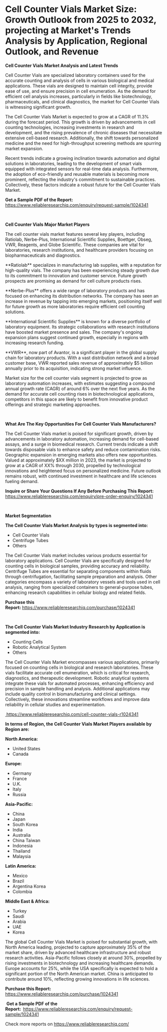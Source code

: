 <p><h1>Cell Counter Vials Market Size: Growth Outlook from 2025 to 2032, projecting at Market's Trends Analysis by Application, Regional Outlook, and Revenue</h1></p><p><strong>Cell Counter Vials Market Analysis and Latest Trends</strong></p>
<p><p>Cell Counter Vials are specialized laboratory containers used for the accurate counting and analysis of cells in various biological and medical applications. These vials are designed to maintain cell integrity, provide ease of use, and ensure precision in cell enumeration. As the demand for efficient cell analysis increases, particularly in fields like biotechnology, pharmaceuticals, and clinical diagnostics, the market for Cell Counter Vials is witnessing significant growth.</p><p>The Cell Counter Vials Market is expected to grow at a CAGR of 11.3% during the forecast period. This growth is driven by advancements in cell counting technologies, increasing investments in research and development, and the rising prevalence of chronic diseases that necessitate extensive cell-based research. Additionally, the shift towards personalized medicine and the need for high-throughput screening methods are spurring market expansion.</p><p>Recent trends indicate a growing inclination towards automation and digital solutions in laboratories, leading to the development of smart vials equipped with integrated sensors for real-time data analysis. Furthermore, the adoption of eco-friendly and reusable materials is becoming more prominent, reflecting the industry's commitment to sustainable practices. Collectively, these factors indicate a robust future for the Cell Counter Vials Market.</p></p>
<p><strong>Get a Sample PDF of the Report:&nbsp;</strong> <a href="https://www.reliableresearchiq.com/enquiry/request-sample/1024341?utm_campaign=3174&utm_medium=2&utm_source=Github&utm_content=ia&utm_term=07032025&utm_id=cell-counter-vials">https://www.reliableresearchiq.com/enquiry/request-sample/1024341</a></p>
<p>&nbsp;</p>
<p><strong>Cell Counter Vials Major Market Players</strong></p>
<p><p>The cell counter vials market features several key players, including Ratiolab, Nerbe-Plus, International Scientific Supplies, Boettger, Obseg, VWR, Reagents, and Globe Scientific. These companies are vital for laboratories, research institutions, and healthcare providers focusing on biopharmaceuticals and diagnostics.</p><p>**Ratiolab** specializes in manufacturing lab supplies, with a reputation for high-quality vials. The company has been experiencing steady growth due to its commitment to innovation and customer service. Future growth prospects are promising as demand for cell culture products rises.</p><p>**Nerbe-Plus** offers a wide range of laboratory products and has focused on enhancing its distribution networks. The company has seen an increase in revenue by tapping into emerging markets, positioning itself well for future growth as more laboratories require efficient cell counting solutions.</p><p>**International Scientific Supplies** is known for a diverse portfolio of laboratory equipment. Its strategic collaborations with research institutions have boosted market presence and sales. The company's ongoing expansion plans suggest continued growth, especially in regions with increasing research funding.</p><p>**VWR**, now part of Avantor, is a significant player in the global supply chain for laboratory products. With a vast distribution network and a broad customer base, VWR reported sales revenue of approximately $5 billion annually prior to its acquisition, indicating strong market influence.</p><p>Market size for the cell counter vials segment is projected to grow as laboratory automation increases, with estimates suggesting a compound annual growth rate (CAGR) of around 6% over the next five years. As the demand for accurate cell counting rises in biotechnological applications, competitors in this space are likely to benefit from innovative product offerings and strategic marketing approaches.</p></p>
<p>&nbsp;</p>
<p><strong>What Are The Key Opportunities For Cell Counter Vials Manufacturers?</strong></p>
<p><p>The Cell Counter Vials market is poised for significant growth, driven by advancements in laboratory automation, increasing demand for cell-based assays, and a surge in biomedical research. Current trends indicate a shift towards disposable vials to enhance safety and reduce contamination risks. Geographic expansion in emerging markets also offers new opportunities. Valued at approximately $XX million in 2023, the market is projected to grow at a CAGR of XX% through 2030, propelled by technological innovations and heightened focus on personalized medicine. Future outlook remains robust, with continued investment in healthcare and life sciences fueling demand.</p></p>
<p><strong>Inquire or Share Your Questions If Any Before Purchasing This Report:</strong> <a href="https://www.reliableresearchiq.com/enquiry/pre-order-enquiry/1024341?utm_campaign=3174&utm_medium=2&utm_source=Github&utm_content=ia&utm_term=07032025&utm_id=cell-counter-vials">https://www.reliableresearchiq.com/enquiry/pre-order-enquiry/1024341</a></p>
<p>&nbsp;</p>
<p><strong>Market Segmentation</strong></p>
<p><strong>The Cell Counter Vials Market Analysis by types is segmented into:</strong></p>
<p><ul><li>Cell Counter Vials</li><li>Centrifuge Tubes</li><li>Others</li></ul></p>
<p><p>The Cell Counter Vials market includes various products essential for laboratory applications. Cell Counter Vials are specifically designed for counting cells in biological samples, providing accuracy and reliability. Centrifuge Tubes are essential for separating components within fluids through centrifugation, facilitating sample preparation and analysis. Other categories encompass a variety of laboratory vessels and tools used in cell analysis, ranging from specialized containers to general-purpose tubes, enhancing research capabilities in cellular biology and related fields.</p></p>
<p><strong>Purchase this Report:&nbsp;</strong><a href="https://www.reliableresearchiq.com/purchase/1024341?utm_campaign=3174&utm_medium=2&utm_source=Github&utm_content=ia&utm_term=07032025&utm_id=cell-counter-vials">https://www.reliableresearchiq.com/purchase/1024341</a></p>
<p>&nbsp;</p>
<p><strong>The Cell Counter Vials Market Industry Research by Application is segmented into:</strong></p>
<p><ul><li>Counting Cells</li><li>Robotic Analytical System</li><li>Others</li></ul></p>
<p><p>The Cell Counter Vials Market encompasses various applications, primarily focused on counting cells in biological and research laboratories. These vials facilitate accurate cell enumeration, which is critical for research, diagnostics, and therapeutic development. Robotic analytical systems integrate these vials for automated processes, enhancing efficiency and precision in sample handling and analysis. Additional applications may include quality control in biomanufacturing and clinical settings. Collectively, these innovations streamline workflows and improve data reliability in cellular studies and experimentation.</p></p>
<p><a href="https://www.reliableresearchiq.com/cell-counter-vials-r1024341?utm_campaign=3174&utm_medium=2&utm_source=Github&utm_content=ia&utm_term=07032025&utm_id=cell-counter-vials">&nbsp;https://www.reliableresearchiq.com/cell-counter-vials-r1024341</a></p>
<p><strong>In terms of Region, the Cell Counter Vials Market Players available by Region are:</strong></p>
<p>
    <p> <strong> North America: </strong>
        <ul>
            <li>United States</li>
            <li>Canada</li>
        </ul>
        </p> 
    <p> <strong> Europe: </strong>
        <ul>
            <li>Germany</li>
            <li>France</li>
            <li>U.K.</li>
            <li>Italy</li>
            <li>Russia</li>
        </ul>
        </p> 
    <p> <strong> Asia-Pacific: </strong>
        <ul>
            <li>China</li>
            <li>Japan</li>
            <li>South Korea</li>
            <li>India</li>
            <li>Australia</li>
            <li>China Taiwan</li>
            <li>Indonesia</li>
            <li>Thailand</li>
            <li>Malaysia</li>
        </ul>
        </p> 
    <p> <strong> Latin America: </strong>
        <ul>
            <li>Mexico</li>
            <li>Brazil</li>
            <li>Argentina Korea</li>
            <li>Colombia</li>
        </ul>
        </p> 
    <p> <strong> Middle East & Africa: </strong>
        <ul>
            <li>Turkey</li>
            <li>Saudi</li>
            <li>Arabia</li>
            <li>UAE</li>
            <li>Korea</li>
        </ul>
    </p>
    </p>
<p><p>The global Cell Counter Vials Market is poised for substantial growth, with North America leading, projected to capture approximately 35% of the market share, driven by advanced healthcare infrastructure and robust research activities. Asia-Pacific follows closely at around 30%, propelled by rising investments in biotechnology and increasing healthcare demands. Europe accounts for 25%, while the USA specifically is expected to hold a significant portion of the North American market. China is anticipated to contribute around 10%, reflecting growing innovations in life sciences.</p></p>
<p><strong>Purchase this Report: </strong><a href="https://www.reliableresearchiq.com/purchase/1024341?utm_campaign=3174&utm_medium=2&utm_source=Github&utm_content=ia&utm_term=07032025&utm_id=cell-counter-vials">https://www.reliableresearchiq.com/purchase/1024341</a></p>
<p>&nbsp;<strong>Get a Sample PDF of the Report:&nbsp;&nbsp;</strong><a href="https://www.reliableresearchiq.com/enquiry/request-sample/1024341?utm_campaign=3174&utm_medium=2&utm_source=Github&utm_content=ia&utm_term=07032025&utm_id=cell-counter-vials">https://www.reliableresearchiq.com/enquiry/request-sample/1024341</a></p>
<p><strong></strong></p>
<p>Check more reports on <a href="https://www.reliableresearchiq.com/?utm_campaign=3174&utm_medium=2&utm_source=Github&utm_content=ia&utm_term=07032025&utm_id=cell-counter-vials">https://www.reliableresearchiq.com/</a></p>